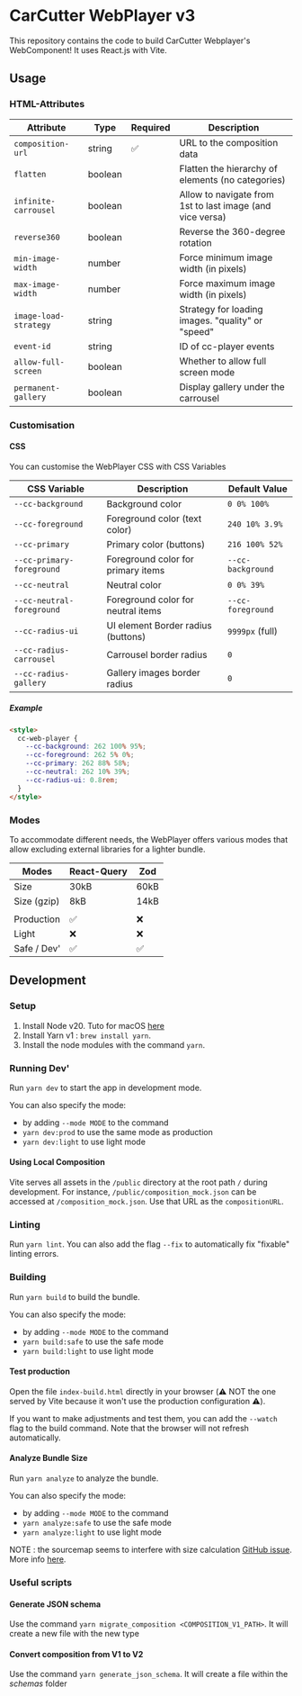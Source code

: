 # CarCutter WebPlayer v3

This repository contains the code to build CarCutter Webplayer's WebComponent!
It uses React.js with Vite.

## Usage

### HTML-Attributes

| Attribute             | Type    | Required | Description                                               |
| --------------------- | ------- | -------- | --------------------------------------------------------- |
| `composition-url`     | string  | ✅       | URL to the composition data                               |
| `flatten`             | boolean |          | Flatten the hierarchy of elements (no categories)         |
| `infinite-carrousel`  | boolean |          | Allow to navigate from 1st to last image (and vice versa) |
| `reverse360`          | boolean |          | Reverse the 360-degree rotation                           |
| `min-image-width`     | number  |          | Force minimum image width (in pixels)                     |
| `max-image-width`     | number  |          | Force maximum image width (in pixels)                     |
| `image-load-strategy` | string  |          | Strategy for loading images. "quality" or "speed"         |
| `event-id`            | string  |          | ID of cc-player events                                    |
| `allow-full-screen`   | boolean |          | Whether to allow full screen mode                         |
| `permanent-gallery`   | boolean |          | Display gallery under the carrousel                       |

### Customisation

#### CSS

You can customise the WebPlayer CSS with CSS Variables

| CSS Variable              | Description                        | Default Value     |
| ------------------------- | ---------------------------------- | ----------------- |
| `--cc-background`         | Background color                   | `0 0% 100%`       |
| `--cc-foreground`         | Foreground color (text color)      | `240 10% 3.9%`    |
| `--cc-primary`            | Primary color (buttons)            | `216 100% 52%`    |
| `--cc-primary-foreground` | Foreground color for primary items | `--cc-background` |
| `--cc-neutral`            | Neutral color                      | `0 0% 39%`        |
| `--cc-neutral-foreground` | Foreground color for neutral items | `--cc-foreground` |
| `--cc-radius-ui`          | UI element Border radius (buttons) | `9999px` (full)   |
| `--cc-radius-carrousel`   | Carrousel border radius            | `0`               |
| `--cc-radius-gallery`     | Gallery images border radius       | `0`               |

##### Example

```html
<style>
  cc-web-player {
    --cc-background: 262 100% 95%;
    --cc-foreground: 262 5% 0%;
    --cc-primary: 262 88% 58%;
    --cc-neutral: 262 10% 39%;
    --cc-radius-ui: 0.8rem;
  }
</style>
```

### Modes

To accommodate different needs, the WebPlayer offers various modes that allow excluding external libraries for a lighter bundle.

| Modes       | React-Query | Zod  |
| ----------- | ----------- | ---- |
| Size        | 30kB        | 60kB |
| Size (gzip) | 8kB         | 14kB |
|             |             |      |
| Production  | ✅          | ❌   |
| Light       | ❌          | ❌   |
| Safe / Dev' | ✅          | ✅   |

## Development

### Setup

1. Install Node v20. Tuto for macOS [here](https://sukiphan.medium.com/how-to-install-nvm-node-version-manager-on-macos-d9fe432cc7db)
2. Install Yarn v1 : `brew install yarn`.
3. Install the node modules with the command `yarn`.

### Running Dev'

Run `yarn dev` to start the app in development mode.

You can also specify the mode:

- by adding `--mode MODE` to the command
- `yarn dev:prod` to use the same mode as production
- `yarn dev:light` to use light mode

#### Using Local Composition

Vite serves all assets in the `/public` directory at the root path `/` during development. For instance, `/public/composition_mock.json` can be accessed at `/composition_mock.json`. Use that URL as the `compositionURL`.

### Linting

Run `yarn lint`. You can also add the flag `--fix` to automatically fix "fixable" linting errors.

### Building

Run `yarn build` to build the bundle.

You can also specify the mode:

- by adding `--mode MODE` to the command
- `yarn build:safe` to use the safe mode
- `yarn build:light` to use light mode

#### Test production

Open the file `index-build.html` directly in your browser (⚠️ NOT the one served by Vite because it won't use the production configuration ⚠️).

If you want to make adjustments and test them, you can add the `--watch` flag to the build command. Note that the browser will not refresh automatically.

#### Analyze Bundle Size

Run `yarn analyze` to analyze the bundle.

You can also specify the mode:

- by adding `--mode MODE` to the command
- `yarn analyze:safe` to use the safe mode
- `yarn analyze:light` to use light mode

NOTE : the sourcemap seems to interfere with size calculation [GitHub issue](https://github.com/KusStar/vite-bundle-visualizer/issues/8). More info [here](https://www.npmjs.com/package/vite-bundle-visualizer).

### Useful scripts

#### Generate JSON schema

Use the command `yarn migrate_composition <COMPOSITION_V1_PATH>`. It will create a new file with the new type

#### Convert composition from V1 to V2

Use the command `yarn generate_json_schema`. It will create a file within the _schemas_ folder
